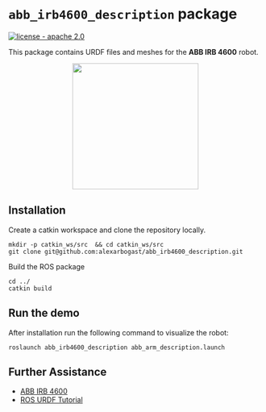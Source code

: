 # `abb_irb4600_description` package

[![license - apache 2.0](https://img.shields.io/:license-Apache%202.0-yellowgreen.svg)](https://opensource.org/licenses/Apache-2.0)

This package contains URDF files and meshes for the **ABB IRB 4600** robot.

<p align="center">
  <img src=https://github.com/alexarbogast/abb_irb4600_description/assets/46149643/08e91f96-9ef0-455e-9b88-d4b86603e103 width=250/>
</p>

## Installation

Create a catkin workspace and clone the repository locally.

```shell
mkdir -p catkin_ws/src  && cd catkin_ws/src
git clone git@github.com:alexarbogast/abb_irb4600_description.git
```

Build the ROS package

```shell
cd ../
catkin build
```

## Run the demo

After installation run the following command to visualize the robot:

```shell
roslaunch abb_irb4600_description abb_arm_description.launch
```

## Further Assistance

- [ABB IRB 4600](https://new.abb.com/products/robotics/robots/articulated-robots/irb-4600)
- [ROS URDF Tutorial](https://wiki.ros.org/urdf/Tutorials)

